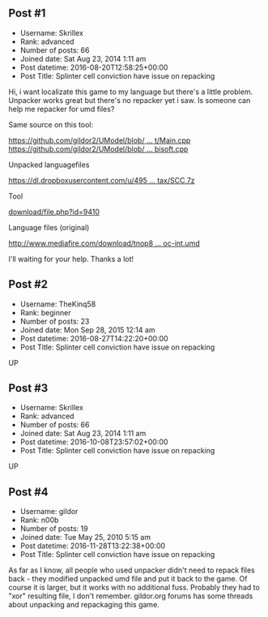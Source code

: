 ## Post #1
- Username: Skrillex
- Rank: advanced
- Number of posts: 66
- Joined date: Sat Aug 23, 2014 1:11 am
- Post datetime: 2016-08-20T12:58:25+00:00
- Post Title: Splinter cell conviction have issue on repacking

Hi, i want localizate this game to my language but there's a little problem. Unpacker works great but there's no repacker yet i saw. Is someone can help me repacker for umd files?

Same source on this tool:

[https://github.com/gildor2/UModel/blob/ ... t/Main.cpp](https://github.com/gildor2/UModel/blob/master/Tools/UmdExtract/Main.cpp)
[https://github.com/gildor2/UModel/blob/ ... bisoft.cpp](https://github.com/gildor2/UModel/blob/master/Unreal/UnUbisoft.cpp)

Unpacked languagefiles

[https://dl.dropboxusercontent.com/u/495 ... tax/SCC.7z](https://dl.dropboxusercontent.com/u/4953836/Xentax/SCC.7z)

Tool

[download/file.php?id=9410](http://forum.xentax.com/download/file.php?id=9410)

Language files (original)

[http://www.mediafire.com/download/tnop8 ... oc-int.umd](http://www.mediafire.com/download/tnop86bj14yycs0/loc-int.umd)


I'll waiting for your help. Thanks a lot!
## Post #2
- Username: TheKinq58
- Rank: beginner
- Number of posts: 23
- Joined date: Mon Sep 28, 2015 12:14 am
- Post datetime: 2016-08-27T14:22:20+00:00
- Post Title: Splinter cell conviction have issue on repacking

UP
## Post #3
- Username: Skrillex
- Rank: advanced
- Number of posts: 66
- Joined date: Sat Aug 23, 2014 1:11 am
- Post datetime: 2016-10-08T23:57:02+00:00
- Post Title: Splinter cell conviction have issue on repacking

UP
## Post #4
- Username: gildor
- Rank: n00b
- Number of posts: 19
- Joined date: Tue May 25, 2010 5:15 am
- Post datetime: 2016-11-28T13:22:38+00:00
- Post Title: Splinter cell conviction have issue on repacking

As far as I know, all people who used unpacker didn't need to repack files back - they modified unpacked umd file and put it back to the game. Of course it is larger, but it works with no additional fuss.
Probably they had to "xor" resulting file, I don't remember. gildor.org forums has some threads about unpacking and repackaging this game.
